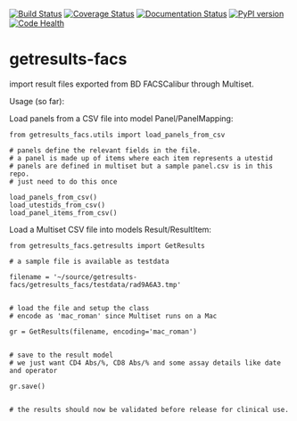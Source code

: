 [![Build Status](https://travis-ci.org/erikvw/getresults-facs.svg?branch=master)](https://travis-ci.org/erikvw/getresults-facs)
[![Coverage Status](https://coveralls.io/repos/erikvw/getresults-facs/badge.svg)](https://coveralls.io/r/erikvw/getresults-facs)
[![Documentation Status](https://readthedocs.org/projects/getresults-facs/badge/?version=latest)](https://readthedocs.org/projects/getresults-facs/?badge=latest)
[![PyPI version](https://badge.fury.io/py/getresults-facs.svg)](http://badge.fury.io/py/getresults-facs)
[![Code Health](https://landscape.io/github/erikvw/getresults-facs/master/landscape.svg?style=flat)](https://landscape.io/github/erikvw/getresults-facs/master)

# getresults-facs

import result files exported from BD FACSCalibur through Multiset.

Usage (so far):

Load panels from a CSV file into model Panel/PanelMapping:

    from getresults_facs.utils import load_panels_from_csv

    # panels define the relevant fields in the file.
    # a panel is made up of items where each item represents a utestid
    # panels are defined in multiset but a sample panel.csv is in this repo.
    # just need to do this once
    
    load_panels_from_csv()
    load_utestids_from_csv()
    load_panel_items_from_csv()
    
Load a Multiset CSV file into models Result/ResultItem:

    from getresults_facs.getresults import GetResults
    
    # a sample file is available as testdata

    filename = '~/source/getresults-facs/getresults_facs/testdata/rad9A6A3.tmp'

    
    # load the file and setup the class
    # encode as 'mac_roman' since Multiset runs on a Mac

    gr = GetResults(filename, encoding='mac_roman')


    # save to the result model 
    # we just want CD4 Abs/%, CD8 Abs/% and some assay details like date and operator

    gr.save()


    # the results should now be validated before release for clinical use.
    

